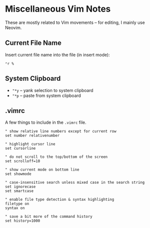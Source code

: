 # Miscellaneous Vim Notes

These are mostly related to Vim movements – for editing, I mainly use Neovim.

## Current File Name

Insert current file name into the file (in insert mode):

```vim
⌃r %
```

## System Clipboard

- `"*y` – yank selection to system clipboard
- `"*p` – paste from system clipboard

## .vimrc

A few things to include in the `.vimrc` file.

```vim
" show relative line numbers except for current row
set number relativenumber

" highlight cursor line
set cursorline

" do not scroll to the top/bottom of the screen
set scrolloff=10

" show current mode on bottom line
set showmode

" case-insensitive search unless mixed case in the search string
set ignorecase
set smartcase

" enable file type detection & syntax highlighting
filetype on
syntax on

" save a bit more of the command history
set history=1000
```

